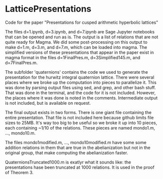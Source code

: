 # LatticePresentations
Code for the paper "Presentations for cusped arithmetic hyperbolic lattices"

The files d=1.ipynb, d=3.ipynb, and d=7.ipynb are Sage Jupyter notebooks that can be opened and run as is.   The output is a list of relations that are not quite ready for Magma.  We did some post-processing on this output to make d=1.m, d=3.m, and d=7.m, which can be loaded into magma.  The simplified versions of these presentations that appear in the paper exist in magma format in the files d=1FinalPres.m, d=3Simplified145.m, and d=7FinalPres.m.

The subfolder 'quaternions' contains the code we used to generate the presentation for the hurwitz integral quaternion lattice.  There were several places where we broke up the computation into pieces to parallelize it.  This was done by parsing output files using sed, and grep, and other bash stuff.  That was done in the terminal, and the code for it is not included.  However, the places where it was done is noted in the comments. Intermediate output is not included, but is available on request.

The final output exists in two forms.  There is one giant file containing the entire presentation.  That file is not included here because github limits file sizes to 25MB.  It's way too big to be useful so we broke it up into 10 pieces, each containing ~1/10 of the relations. These pieces are named mondo1.m, ..., mondo10.m.  

The files mondo1modified.m, ..., mondo10modified.m have some some addition relations in them that are true in the abelianization but not in the original group, that make computing the abelianization faster.

QuaternionsTruncated1000.m is exatlyr what it sounds like: the presentations hase been truncated at 1000 relations.  It is used in the proof of Theorem 3.
